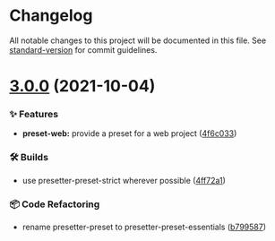 # Changelog

All notable changes to this project will be documented in this file. See [standard-version](https://github.com/conventional-changelog/standard-version) for commit guidelines.

# [3.0.0](https://github.com/alvis/presetter/compare/v2.1.0...v3.0.0) (2021-10-04)


### ✨ Features

* **preset-web:** provide a preset for a web project ([4f6c033](https://github.com/alvis/presetter/commit/4f6c033ebb030f7c9319e9764a032caeffbf786d))


### 🛠 Builds

* use presetter-preset-strict wherever possible ([4ff72a1](https://github.com/alvis/presetter/commit/4ff72a1a9730dfd4ad99d0a63dd4b005041ce759))


### 📦 Code Refactoring

* rename presetter-preset to presetter-preset-essentials ([b799587](https://github.com/alvis/presetter/commit/b7995871d85a1ccb8d2e43ba9b3a7e305de7a99b))
